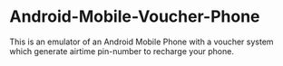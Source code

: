 # Android-Mobile-Voucher-Phone

This is an emulator of an Android Mobile Phone with a voucher system which generate airtime pin-number to recharge your phone.

